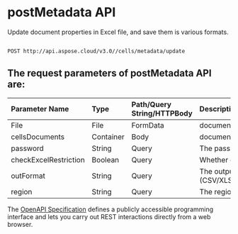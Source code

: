 # **postMetadata API**

Update document properties in Excel file, and save them is various formats. 

```bash

POST http://api.aspose.cloud/v3.0//cells/metadata/update

```

## The request parameters of **postMetadata** API are: 

| Parameter Name | Type | Path/Query String/HTTPBody | Description | 
| :- | :- | :- |:- | 
|File|File|FormData|document properties|
|cellsDocuments|Container|Body|document properties|
|password|String|Query|The password needed to open an Excel file.|
|checkExcelRestriction|Boolean|Query|Whether check restriction of excel file when user modify cells related objects.|
|outFormat|String|Query|The output data file format.(CSV/XLS/HTML/MHTML/ODS/PDF/XML/TXT/TIFF/XLSB/XLSM/XLSX/XLTM/XLTX/XPS/PNG/JPG/JPEG/GIF/EMF/BMP/MD[Markdown]/Numbers)|
|region|String|Query|The regional settings for workbook.|


The [OpenAPI Specification](https://reference.aspose.cloud/cells/#/LightCellsController/PostMetadata) defines a publicly accessible programming interface and lets you carry out REST interactions directly from a web browser.
